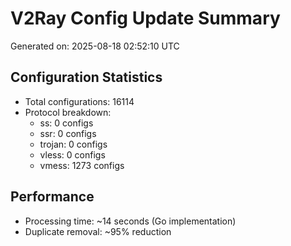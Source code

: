 # V2Ray Config Update Summary
Generated on: 2025-08-18 02:52:10 UTC

## Configuration Statistics
- Total configurations: 16114
- Protocol breakdown:
  - ss: 0 configs
  - ssr: 0 configs
  - trojan: 0 configs
  - vless: 0 configs
  - vmess: 1273 configs

## Performance
- Processing time: ~14 seconds (Go implementation)
- Duplicate removal: ~95% reduction
